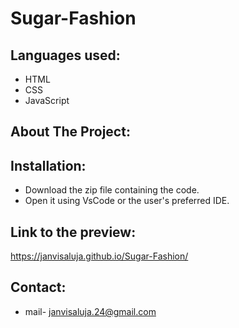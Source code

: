 # Sugar-Fashion

## Languages used:
- HTML
- CSS
- JavaScript
  
## About The Project:


## Installation:
- Download the zip file containing the code.
- Open it using VsCode or the user's preferred IDE.

## Link to the preview:
https://janvisaluja.github.io/Sugar-Fashion/

## Contact:
- mail- janvisaluja.24@gmail.com
